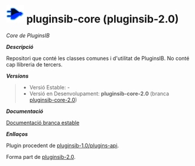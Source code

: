 # ![Logo](https://github.com/GovernIB/maven/raw/binaris/pluginsib/projectinfo_Attachments/icon.jpg) pluginsib-core  (pluginsib-2.0)
*Core de PluginsIB*

***Descripció***

Repositori que conté les classes comunes i d'utilitat de PluginsIB. No conté cap llibreria de tercers.

***Versions***

> - Versió Estable: -
> - Versió en Desenvolupament: __pluginsib-core-2.0__ (branca [pluginsib-core-2.0](./tree/pluginsib-core-2.0))

***Documentació***

[Documentació branca estable](../../tree/pluginsib-core-2.0#documentaci%C3%B3)

***Enllaços***


Plugin procedent de [pluginsib-1.0/plugins-api](https://github.com/GovernIB/pluginsib/tree/pluginsib-1.0/plugins-api).  

Forma part de [pluginsib-2.0](https://github.com/GovernIB/pluginsib/tree/pluginsib-2.0).
